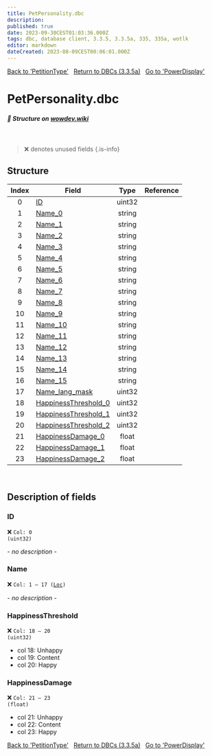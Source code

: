 ```yaml
---
title: PetPersonality.dbc
description:
published: true
date: 2023-09-30CEST01:03:36.000Z
tags: dbc, database client, 3.3.5, 3.3.5a, 335, 335a, wotlk
editor: markdown
dateCreated: 2023-08-09CEST00:06:01.000Z
---
```

<a href="https://trinitycore.info/files/DBC/335/petitiontype" class="mt-5 v-btn v-btn--depressed v-btn--flat v-btn--outlined theme--light v-size--default darkblue--text text--lighten-3"><span class="v-btn__content"><i aria-hidden="true" class="v-icon notranslate v-icon--left mdi mdi-arrow-left theme--light"></i><span>Back to 'PetitionType'</span></span></a>&nbsp;&nbsp;&nbsp;<a href="https://trinitycore.info/files/DBC/335/DBC" class="mt-5 v-btn v-btn--depressed v-btn--flat v-btn--outlined theme--light v-size--default darkblue--text text--lighten-3"><span class="v-btn__content"><i aria-hidden="true" class="v-icon notranslate v-icon--left mdi mdi-home-outline theme--light"></i><span>Return to DBCs (3.3.5a)</span></span></a>&nbsp;&nbsp;&nbsp;<a href="https://trinitycore.info/files/DBC/335/powerdisplay" class="mt-5 v-btn v-btn--depressed v-btn--flat v-btn--outlined theme--light v-size--default darkblue--text text--lighten-3"><span class="v-btn__content"><span>Go to 'PowerDisplay'</span><i aria-hidden="true" class="v-icon notranslate v-icon--right mdi mdi-arrow-right theme--light"></i></span></a>

# PetPersonality.dbc
##### :pencil: Structure on [wowdev.wiki](https://wowdev.wiki/DB/PetPersonality)
&nbsp;

> :x: denotes unused fields
{.is-info}


## Structure

| Index | Field | Type | Reference |
| :---: | --- | :---: | --- |
| 0 | [ID](#id-alt) | uint32 |  |
| 1 | [Name_0](#name-alt) | string |  |
| 2 | [Name_1](#name-alt) | string |  |
| 3 | [Name_2](#name-alt) | string |  |
| 4 | [Name_3](#name-alt) | string |  |
| 5 | [Name_4](#name-alt) | string |  |
| 6 | [Name_5](#name-alt) | string |  |
| 7 | [Name_6](#name-alt) | string |  |
| 8 | [Name_7](#name-alt) | string |  |
| 9 | [Name_8](#name-alt) | string |  |
| 10 | [Name_9](#name-alt) | string |  |
| 11 | [Name_10](#name-alt) | string |  |
| 12 | [Name_11](#name-alt) | string |  |
| 13 | [Name_12](#name-alt) | string |  |
| 14 | [Name_13](#name-alt) | string |  |
| 15 | [Name_14](#name-alt) | string |  |
| 16 | [Name_15](#name-alt) | string |  |
| 17 | [Name_lang_mask](#name-alt) | uint32 |  |
| 18 | [HappinessThreshold_0](#happinessthreshold) | uint32 |  |
| 19 | [HappinessThreshold_1](#happinessthreshold) | uint32 |  |
| 20 | [HappinessThreshold_2](#happinessthreshold) | uint32 |  |
| 21 | [HappinessDamage_0](#happinessdamage) | float |  |
| 22 | [HappinessDamage_1](#happinessdamage) | float |  |
| 23 | [HappinessDamage_2](#happinessdamage) | float |  |
&nbsp;
## Description of fields

### ID <!-- {#id-alt} -->
:x: <code>Col: 0 (uint32)</code>

*- no description -*
&nbsp;

### Name <!-- {#name-alt} -->
:x: <code>Col: 1 &ndash; 17 ([Loc](/how-to/localization))</code>

*- no description -*
&nbsp;

### HappinessThreshold
:x: <code>Col: 18 &ndash; 20 (uint32)</code>

* col 18: Unhappy
* col 19: Content
* col 20: Happy
&nbsp;

### HappinessDamage
:x: <code>Col: 21 &ndash; 23 (float)</code>

* col 21: Unhappy
* col 22: Content
* col 23: Happy
&nbsp;

<a href="https://trinitycore.info/files/DBC/335/petitiontype" class="mt-5 v-btn v-btn--depressed v-btn--flat v-btn--outlined theme--light v-size--default darkblue--text text--lighten-3"><span class="v-btn__content"><i aria-hidden="true" class="v-icon notranslate v-icon--left mdi mdi-arrow-left theme--light"></i><span>Back to 'PetitionType'</span></span></a>&nbsp;&nbsp;&nbsp;<a href="https://trinitycore.info/files/DBC/335/DBC" class="mt-5 v-btn v-btn--depressed v-btn--flat v-btn--outlined theme--light v-size--default darkblue--text text--lighten-3"><span class="v-btn__content"><i aria-hidden="true" class="v-icon notranslate v-icon--left mdi mdi-home-outline theme--light"></i><span>Return to DBCs (3.3.5a)</span></span></a>&nbsp;&nbsp;&nbsp;<a href="https://trinitycore.info/files/DBC/335/powerdisplay" class="mt-5 v-btn v-btn--depressed v-btn--flat v-btn--outlined theme--light v-size--default darkblue--text text--lighten-3"><span class="v-btn__content"><span>Go to 'PowerDisplay'</span><i aria-hidden="true" class="v-icon notranslate v-icon--right mdi mdi-arrow-right theme--light"></i></span></a>
